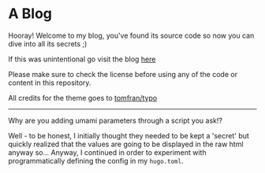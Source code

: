 # A Blog

Hooray! Welcome to my blog, you've found its source code so now you can dive into all its secrets ;)

If this was unintentional go visit the blog [here](https://mesmur.github.io/blog/)

Please make sure to check the license before using any of the code or content in this repository.

All credits for the theme goes to [tomfran/typo](https://github.com/tomfran/typo)

---

Why are you adding umami parameters through a script you ask!?

Well - to be honest, I initially thought they needed to be kept a 'secret' but quickly realized that the values are
going to be displayed in the raw html anyway so... Anyway, I continued in order to experiment with programmatically
defining the config in my `hugo.toml`.
